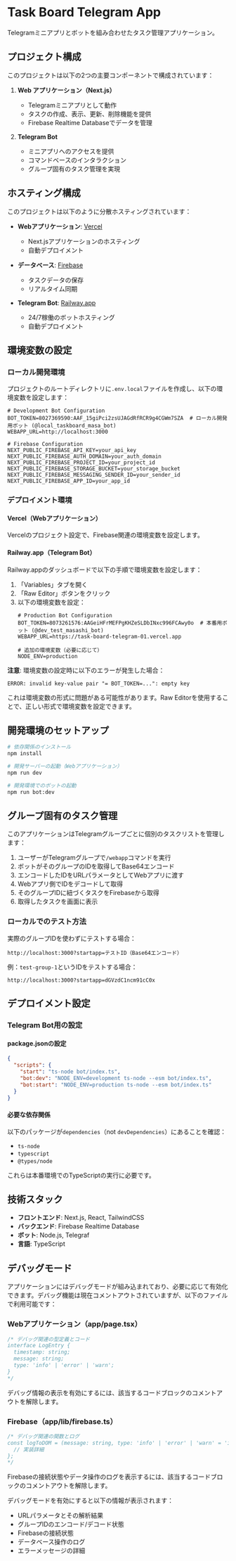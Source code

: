 # Task Board Telegram App

Telegramミニアプリとボットを組み合わせたタスク管理アプリケーション。

## プロジェクト構成

このプロジェクトは以下の2つの主要コンポーネントで構成されています：

1. **Web アプリケーション（Next.js）**
   - Telegramミニアプリとして動作
   - タスクの作成、表示、更新、削除機能を提供
   - Firebase Realtime Databaseでデータを管理

2. **Telegram Bot**
   - ミニアプリへのアクセスを提供
   - コマンドベースのインタラクション
   - グループ固有のタスク管理を実現

## ホスティング構成

このプロジェクトは以下のように分散ホスティングされています：

- **Webアプリケーション**: [Vercel](https://vercel.com)
  - Next.jsアプリケーションのホスティング
  - 自動デプロイメント

- **データベース**: [Firebase](https://firebase.google.com)
  - タスクデータの保存
  - リアルタイム同期

- **Telegram Bot**: [Railway.app](https://railway.app)
  - 24/7稼働のボットホスティング
  - 自動デプロイメント

## 環境変数の設定

### ローカル開発環境
プロジェクトのルートディレクトリに`.env.local`ファイルを作成し、以下の環境変数を設定します：

```env
# Development Bot Configuration
BOT_TOKEN=8027369590:AAF_15giPci2zsUJAGdRfRCR9g4CGWm7SZA  # ローカル開発用ボット (@local_taskboard_masa_bot)
WEBAPP_URL=http://localhost:3000

# Firebase Configuration
NEXT_PUBLIC_FIREBASE_API_KEY=your_api_key
NEXT_PUBLIC_FIREBASE_AUTH_DOMAIN=your_auth_domain
NEXT_PUBLIC_FIREBASE_PROJECT_ID=your_project_id
NEXT_PUBLIC_FIREBASE_STORAGE_BUCKET=your_storage_bucket
NEXT_PUBLIC_FIREBASE_MESSAGING_SENDER_ID=your_sender_id
NEXT_PUBLIC_FIREBASE_APP_ID=your_app_id
```

### デプロイメント環境

#### Vercel（Webアプリケーション）
Vercelのプロジェクト設定で、Firebase関連の環境変数を設定します。

#### Railway.app（Telegram Bot）
Railway.appのダッシュボードで以下の手順で環境変数を設定します：

1. 「Variables」タブを開く
2. 「Raw Editor」ボタンをクリック
3. 以下の環境変数を設定：
   ```
   # Production Bot Configuration
   BOT_TOKEN=8073261576:AAGeiHFrMEFPgKHZeSLDbINxc996FCAwy0o  # 本番用ボット (@dev_test_masashi_bot)
   WEBAPP_URL=https://task-board-telegram-01.vercel.app
   
   # 追加の環境変数（必要に応じて）
   NODE_ENV=production
   ```

**注意**: 環境変数の設定時に以下のエラーが発生した場合：
```
ERROR: invalid key-value pair "= BOT_TOKEN=...": empty key
```
これは環境変数の形式に問題がある可能性があります。Raw Editorを使用することで、正しい形式で環境変数を設定できます。

## 開発環境のセットアップ

```bash
# 依存関係のインストール
npm install

# 開発サーバーの起動（Webアプリケーション）
npm run dev

# 開発環境でのボットの起動
npm run bot:dev
```

## グループ固有のタスク管理

このアプリケーションはTelegramグループごとに個別のタスクリストを管理します：

1. ユーザーがTelegramグループで`/webapp`コマンドを実行
2. ボットがそのグループのIDを取得してBase64エンコード
3. エンコードしたIDをURLパラメータとしてWebアプリに渡す
4. Webアプリ側でIDをデコードして取得
5. そのグループIDに紐づくタスクをFirebaseから取得
6. 取得したタスクを画面に表示

### ローカルでのテスト方法

実際のグループIDを使わずにテストする場合：
```
http://localhost:3000?startapp=テストID（Base64エンコード）
```

例：`test-group-1`というIDをテストする場合：
```
http://localhost:3000?startapp=dGVzdC1ncm91cC0x
```

## デプロイメント設定

### Telegram Bot用の設定

#### package.jsonの設定
```json
{
  "scripts": {
    "start": "ts-node bot/index.ts",
    "bot:dev": "NODE_ENV=development ts-node --esm bot/index.ts",
    "bot:start": "NODE_ENV=production ts-node --esm bot/index.ts"
  }
}
```

#### 必要な依存関係
以下のパッケージが`dependencies`（not `devDependencies`）にあることを確認：
- `ts-node`
- `typescript`
- `@types/node`

これらは本番環境でのTypeScriptの実行に必要です。

## 技術スタック

- **フロントエンド**: Next.js, React, TailwindCSS
- **バックエンド**: Firebase Realtime Database
- **ボット**: Node.js, Telegraf
- **言語**: TypeScript

## デバッグモード

アプリケーションにはデバッグモードが組み込まれており、必要に応じて有効化できます。デバッグ機能は現在コメントアウトされていますが、以下のファイルで利用可能です：

### Webアプリケーション（app/page.tsx）
```typescript
/* デバッグ関連の型定義とコード
interface LogEntry {
  timestamp: string;
  message: string;
  type: 'info' | 'error' | 'warn';
}
*/
```
デバッグ情報の表示を有効にするには、該当するコードブロックのコメントアウトを解除します。

### Firebase（app/lib/firebase.ts）
```typescript
/* デバッグ関連の関数とログ
const logToDOM = (message: string, type: 'info' | 'error' | 'warn' = 'info') => {
  // 実装詳細
};
*/
```
Firebaseの接続状態やデータ操作のログを表示するには、該当するコードブロックのコメントアウトを解除します。

デバッグモードを有効にすると以下の情報が表示されます：
- URLパラメータとその解析結果
- グループIDのエンコード/デコード状態
- Firebaseの接続状態
- データベース操作のログ
- エラーメッセージの詳細
